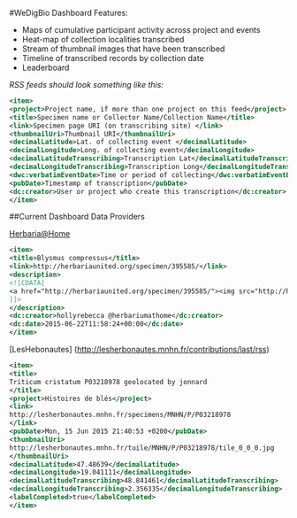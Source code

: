 #WeDigBio Dashboard Features:

* Maps of cumulative participant activity across project and events
* Heat-map of collection localities transcribed
* Stream of thumbnail images that have been transcribed 
* Timeline of transcribed records by collection date
* Leaderboard



_RSS feeds should look something like this:_

```xml
<item>
<project>Project name, if more than one project on this feed</project> 
<title>Specimen name or Collector Name/Collection Name</title>
<link>Specimen page URI (on transcribing site) </link>
<thumbnailUri>Thumbnail URI</thumbnailUri> 
<decimalLatitude>Lat. of collecting event </decimalLatitude>
<decimalLongitude>Long. of collecting event</decimalLongitude> 
<decimalLatitudeTranscribing>Transcription Lat</decimalLatitudeTranscribing>
<decimalLongitudeTranscribing>Transcription Long</decimalLongitudeTranscribing>
<dwc:verbatimEventDate>Time or period of collecting</dwc:verbatimEventDate> 
<pubDate>Timestamp of transcription</pubDate>
<dc:creator>User or project who create this transcription</dc:creator>
</item>
```

##Current Dashboard Data Providers

[Herbaria@Home](http://beta.herbariaunited.org/recentthumbnail.rss.php)
```xml
<item>
<title>Blysmus compressus</title>
<link>http://herbariaunited.org/specimen/395585/</link>
<description>
<![CDATA[
<a href="http://herbariaunited.org/specimen/395585/"><img src="http://herbariaunited.org/sheets/SLBI/imgcache/4/45874/thumb_45874.jpg" ></a>
]]>
</description>
<dc:creator>hollyrebecca @herbariumathome</dc:creator>
<dc:date>2015-06-22T11:58:24+00:00</dc:date>
</item>
```

[LesHebonautes] (http://lesherbonautes.mnhn.fr/contributions/last/rss)

```xml
<item>
<title>
Triticum cristatum P03218978 geolocated by jonnard
</title>
<project>Histoires de blés</project>
<link>
http://lesherbonautes.mnhn.fr/specimens/MNHN/P/P03218978
</link>
<pubDate>Mon, 15 Jun 2015 21:40:53 +0200</pubDate>
<thumbnailUri>
http://lesherbonautes.mnhn.fr/tuile/MNHN/P/P03218978/tile_0_0_0.jpg
</thumbnailUri>
<decimalLatitude>47.48639</decimalLatitude>
<decimalLongitude>19.041111</decimalLongitude>
<decimalLatitudeTranscribing>48.841461</decimalLatitudeTranscribing>
<decimalLongitudeTranscribing>2.356335</decimalLongitudeTranscribing>
<labelCompleted>true</labelCompleted>
</item>
```
